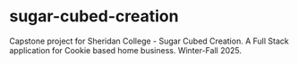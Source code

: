 # sugar-cubed-creation
Capstone project for Sheridan College - Sugar Cubed Creation. A Full Stack application for Cookie based home business. Winter-Fall 2025.
